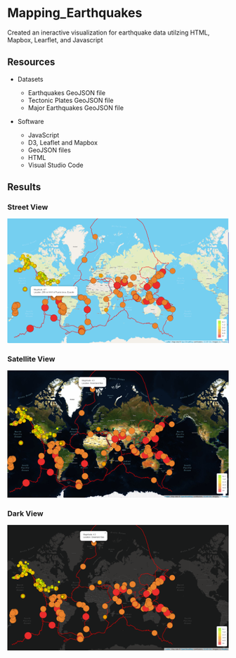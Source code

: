 # Mapping_Earthquakes

Created an ineractive visualization for earthquake data utilzing HTML, Mapbox, Learflet, and Javascript

## Resources

- Datasets
    - Earthquakes GeoJSON file
    - Tectonic Plates GeoJSON file
    - Major Earthquakes GeoJSON file

- Software
    - JavaScript
    - D3, Leaflet and Mapbox
    - GeoJSON files
    - HTML
    - Visual Studio Code

## Results

### Street View
![webpage](https://github.com/diercz/Mapping_Earthquakes/blob/main/Earthquake_Challenge/Images/Streetview.png)

### Satellite View
![webpage](https://github.com/diercz/Mapping_Earthquakes/blob/main/Earthquake_Challenge/Images/Satelliteview.png)

### Dark View
![webpage](https://github.com/diercz/Mapping_Earthquakes/blob/main/Earthquake_Challenge/Images/Darkview.png)